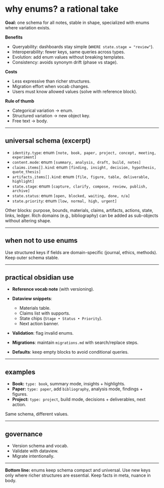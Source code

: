 # why enums? a rational take

**Goal:** one schema for all notes, stable in shape, specialized with enums where variation exists.

**Benefits**

* Queryability: dashboards stay simple (`WHERE state.stage = "review"`).
* Interoperability: fewer keys, same queries across types.
* Evolution: add enum values without breaking templates.
* Consistency: avoids synonym drift (phase vs stage).

**Costs**

* Less expressive than richer structures.
* Migration effort when vocab changes.
* Users must know allowed values (solve with reference block).

**Rule of thumb**

* Categorical variation → enum.
* Structured variation → new object key.
* Free text → body.

---

## universal schema (excerpt)

* `identity.type`: enum `[note, book, paper, project, concept, meeting, experiment]`
* `content.mode`: enum `[summary, analysis, draft, build, notes]`
* `claims.items[].kind`: enum `[finding, insight, decision, hypothesis, quote_thesis]`
* `artifacts.items[].kind`: enum `[file, figure, table, deliverable, highlight]`
* `state.stage`: enum `[capture, clarify, compose, review, publish, archive]`
* `state.status`: enum `[open, blocked, waiting, done, n/a]`
* `state.priority`: enum `[low, normal, high, urgent]`

Other blocks: purpose, bounds, materials, claims, artifacts, actions, state, links, ledger.
Rich domains (e.g., bibliography) can be added as sub-objects without altering shape.

---

## when not to use enums

Use structured keys if fields are domain-specific (journal, ethics, methods). Keep outer schema stable.

---

## practical obsidian use

* **Reference vocab note** (with versioning).
* **Dataview snippets**:

  * Materials table.
  * Claims list with supports.
  * State chips (`Stage • Status • Priority`).
  * Next action banner.
* **Validation**: flag invalid enums.
* **Migrations**: maintain `migrations.md` with search/replace steps.
* **Defaults**: keep empty blocks to avoid conditional queries.

---

## examples

* **Book:** `type: book`, summary mode, insights + highlights.
* **Paper:** `type: paper`, add `bibliography`, analysis mode, findings + figures.
* **Project:** `type: project`, build mode, decisions + deliverables, next action.

Same schema, different values.

---

## governance

* Version schema and vocab.
* Validate with dataview.
* Migrate intentionally.

---

**Bottom line:** enums keep schema compact and universal. Use new keys only where richer structures are essential. Keep facts in meta, nuance in body.
